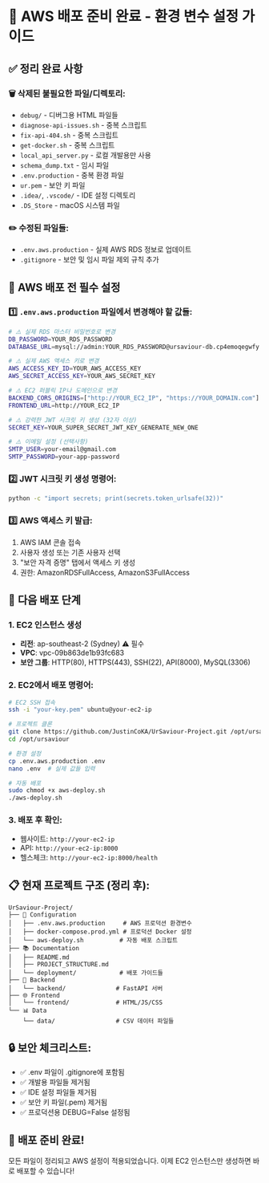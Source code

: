 # 🧹 AWS 배포 준비 완료 - 환경 변수 설정 가이드

## ✅ 정리 완료 사항

### 🗑️ 삭제된 불필요한 파일/디렉토리:
- `debug/` - 디버그용 HTML 파일들
- `diagnose-api-issues.sh` - 중복 스크립트
- `fix-api-404.sh` - 중복 스크립트  
- `get-docker.sh` - 중복 스크립트
- `local_api_server.py` - 로컬 개발용만 사용
- `schema_dump.txt` - 임시 파일
- `.env.production` - 중복 환경 파일
- `ur.pem` - 보안 키 파일
- `.idea/`, `.vscode/` - IDE 설정 디렉토리
- `.DS_Store` - macOS 시스템 파일

### ✏️ 수정된 파일들:
- `.env.aws.production` - 실제 AWS RDS 정보로 업데이트
- `.gitignore` - 보안 및 임시 파일 제외 규칙 추가

## 🎯 AWS 배포 전 필수 설정

### 1️⃣ `.env.aws.production` 파일에서 변경해야 할 값들:

```bash
# ⚠️ 실제 RDS 마스터 비밀번호로 변경
DB_PASSWORD=YOUR_RDS_PASSWORD
DATABASE_URL=mysql://admin:YOUR_RDS_PASSWORD@ursaviour-db.cp4emoqegwfy.ap-southeast-2.rds.amazonaws.com:3306/ursaviour

# ⚠️ 실제 AWS 액세스 키로 변경  
AWS_ACCESS_KEY_ID=YOUR_AWS_ACCESS_KEY
AWS_SECRET_ACCESS_KEY=YOUR_AWS_SECRET_KEY

# ⚠️ EC2 퍼블릭 IP나 도메인으로 변경
BACKEND_CORS_ORIGINS=["http://YOUR_EC2_IP", "https://YOUR_DOMAIN.com"]
FRONTEND_URL=http://YOUR_EC2_IP

# ⚠️ 강력한 JWT 시크릿 키 생성 (32자 이상)
SECRET_KEY=YOUR_SUPER_SECRET_JWT_KEY_GENERATE_NEW_ONE

# ⚠️ 이메일 설정 (선택사항)
SMTP_USER=your-email@gmail.com
SMTP_PASSWORD=your-app-password
```

### 2️⃣ JWT 시크릿 키 생성 명령어:
```bash
python -c "import secrets; print(secrets.token_urlsafe(32))"
```

### 3️⃣ AWS 액세스 키 발급:
1. AWS IAM 콘솔 접속
2. 사용자 생성 또는 기존 사용자 선택
3. "보안 자격 증명" 탭에서 액세스 키 생성
4. 권한: AmazonRDSFullAccess, AmazonS3FullAccess

## 🚀 다음 배포 단계

### 1. EC2 인스턴스 생성
- **리전**: ap-southeast-2 (Sydney) ⚠️ 필수
- **VPC**: vpc-09b863de1b93fc683
- **보안 그룹**: HTTP(80), HTTPS(443), SSH(22), API(8000), MySQL(3306)

### 2. EC2에서 배포 명령어:
```bash
# EC2 SSH 접속
ssh -i "your-key.pem" ubuntu@your-ec2-ip

# 프로젝트 클론
git clone https://github.com/JustinCoKA/UrSaviour-Project.git /opt/ursaviour
cd /opt/ursaviour

# 환경 설정
cp .env.aws.production .env
nano .env  # 실제 값들 입력

# 자동 배포
sudo chmod +x aws-deploy.sh
./aws-deploy.sh
```

### 3. 배포 후 확인:
- 웹사이트: `http://your-ec2-ip`
- API: `http://your-ec2-ip:8000`
- 헬스체크: `http://your-ec2-ip:8000/health`

## 📋 현재 프로젝트 구조 (정리 후):

```
UrSaviour-Project/
├── 🔧 Configuration
│   ├── .env.aws.production     # AWS 프로덕션 환경변수
│   ├── docker-compose.prod.yml # 프로덕션 Docker 설정
│   └── aws-deploy.sh          # 자동 배포 스크립트
├── 📚 Documentation  
│   ├── README.md
│   ├── PROJECT_STRUCTURE.md
│   └── deployment/            # 배포 가이드들
├── 🐍 Backend
│   └── backend/              # FastAPI 서버
├── 🌐 Frontend
│   └── frontend/             # HTML/JS/CSS
└── 📊 Data
    └── data/                 # CSV 데이터 파일들
```

## 🔒 보안 체크리스트:
- ✅ .env 파일이 .gitignore에 포함됨
- ✅ 개발용 파일들 제거됨  
- ✅ IDE 설정 파일들 제거됨
- ✅ 보안 키 파일(.pem) 제거됨
- ✅ 프로덕션용 DEBUG=False 설정됨

## 🎉 배포 준비 완료!
모든 파일이 정리되고 AWS 설정이 적용되었습니다. 이제 EC2 인스턴스만 생성하면 바로 배포할 수 있습니다!